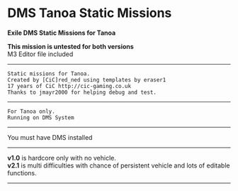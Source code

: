 # DMS Tanoa Static Missions
<b>Exile DMS Static Missions for Tanoa</b><br>

<b>This mission is untested for both versions</b><br>
M3 Editor file included<br>

*******************************************************
	Static missions for Tanoa.
	Created by [CiC]red_ned using templates by eraser1 
	17 years of CiC http://cic-gaming.co.uk
	Thanks to jmayr2000 for helping debug and test.
*******************************************************
	For Tanoa only.
	Running on DMS System
*******************************************************
You must have DMS installed<br>

*******************************************************
<b>v1.0</b> is hardcore only with no vehicle.<br>
<b>v2.1</b> is multi difficulties with chance of persistent vehicle and lots of editable functions.
*******************************************************